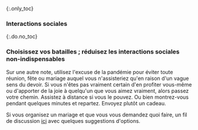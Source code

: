 {:.only_toc}
### Interactions sociales

{:.do.no_toc}
### Choisissez vos batailles ; réduisez les interactions sociales non-indispensables

Sur une autre note, utilisez l'excuse de la pandémie pour éviter toute réunion, fête ou mariage auquel vous n'assisteriez qu'en raison d'un vague sens du devoir. Si vous n'êtes pas vraiment certain d'en profiter vous-même ou d'apporter de la joie à quelqu'un que vous aimez vraiment, alors passez votre chemin.
Assistez à distance si vous le pouvez. Ou bien montrez-vous pendant quelques minutes et repartez. Envoyez plutôt un cadeau.

Si vous organisez un mariage et que vous vous demandez quoi faire, un fil de discussion [ici](https://twitter.com/figgyjam/status/1236997165626478593) avec
quelques suggestions d'options.
